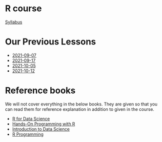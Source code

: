 # R course

[Syllabus](Syllabus.md)

# Our Previous Lessons

- [2021-09-07](2021/2021-09-07.md)
- [2021-09-17](2021/2021-09-17.md)
- [2021-10-05](2021/2021-10-05.md)
- [2021-10-12](2021/2021-10-12.md)






# Reference books

We will not cover everything in the below books.
They are given so that you can read them for reference explanation in addition to given in the course.

- [R for Data Science](https://r4ds.had.co.nz)
- [Hands-On Programming with R](https://rstudio-education.github.io/hopr/basics.html)
- [Introduction to Data Science](https://rafalab.github.io/dsbook/)
- [R Programming](https://leanpub.com/rprogramming)



